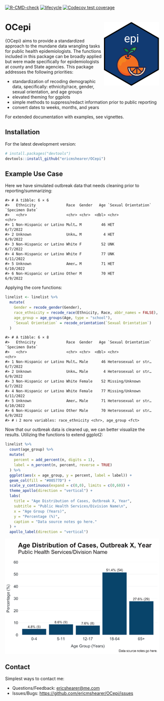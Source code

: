 
<!-- badges: start -->

[![R-CMD-check](https://github.com/ericmshearer/OCepi/actions/workflows/R-CMD-check.yaml/badge.svg)](https://github.com/ericmshearer/OCepi/actions/workflows/R-CMD-check.yaml)
[![lifecycle](https://img.shields.io/badge/lifecycle-experimental-brightgreen.svg)](https://lifecycle.r-lib.org/articles/stages.html#experimental)
[![Codecov test
coverage](https://codecov.io/gh/ericmshearer/OCepi/branch/main/graph/badge.svg)](https://app.codecov.io/gh/ericmshearer/OCepi?branch=main)

<!-- badges: end -->

# OCepi <img src="man/figures/hex_sticker.png" align="right" width="180"/>

{OCepi} aims to provide a standardized approach to the mundane data
wrangling tasks for public health epidemiologists. The functions
included in this package can be broadly applied but were made
specifically for epidemiologists at county and State agencies. This
package addresses the following priorities:

- standardization of recoding demographic data, specifically:
  ethnicity/race, gender, sexual orientation, and age groups
- elevated theming for ggplots
- simple methods to suppress/redact information prior to public
  reporting
- convert dates to weeks, months, and years

For extended documentation with examples, see vignettes.

## Installation

For the latest development version:

``` r
# install.packages("devtools")
devtools::install_github("ericmshearer/OCepi")
```

## Example Use Case

Here we have simulated outbreak data that needs cleaning prior to
reporting/summarizing:

    #> # A tibble: 6 × 6
    #>   Ethnicity              Race  Gender   Age `Sexual Orientation` `Specimen Date`
    #>   <chr>                  <chr> <chr>  <dbl> <chr>                <chr>          
    #> 1 Non-Hispanic or Latino Mult… M         46 HET                  6/7/2022       
    #> 2 Unknown                Unkn… M          4 HET                  6/9/2022       
    #> 3 Non-Hispanic or Latino White F         52 UNK                  6/7/2022       
    #> 4 Non-Hispanic or Latino White F         77 UNK                  6/11/2022      
    #> 5 Unknown                Amer… M         71 HET                  6/10/2022      
    #> 6 Non-Hispanic or Latino Other M         70 HET                  6/9/2022

Applying the core functions:

``` r
linelist <- linelist %>%
  mutate(
    Gender = recode_gender(Gender),
    race_ethnicity = recode_race(Ethnicity, Race, abbr_names = FALSE),
    age_group = age_groups(Age, type = "school"),
    `Sexual Orientation` = recode_orientation(`Sexual Orientation`)
  )
```

    #> # A tibble: 6 × 8
    #>   Ethnicity              Race  Gender   Age `Sexual Orientation` `Specimen Date`
    #>   <chr>                  <chr> <chr>  <dbl> <chr>                <chr>          
    #> 1 Non-Hispanic or Latino Mult… Male      46 Heterosexual or str… 6/7/2022       
    #> 2 Unknown                Unkn… Male       4 Heterosexual or str… 6/9/2022       
    #> 3 Non-Hispanic or Latino White Female    52 Missing/Unknown      6/7/2022       
    #> 4 Non-Hispanic or Latino White Female    77 Missing/Unknown      6/11/2022      
    #> 5 Unknown                Amer… Male      71 Heterosexual or str… 6/10/2022      
    #> 6 Non-Hispanic or Latino Other Male      70 Heterosexual or str… 6/9/2022       
    #> # ℹ 2 more variables: race_ethnicity <chr>, age_group <fct>

Now that our outbreak data is cleaned up, we can better visualize the
results. Utilizing the functions to extend ggplot2:

``` r
linelist %>%
  count(age_group) %>%
  mutate(
    percent = add_percent(n, digits = 1),
    label = n_percent(n, percent, reverse = TRUE)
  ) %>%
  ggplot(aes(x = age_group, y = percent, label = label)) +
  geom_col(fill = "#00577D") +
  scale_y_continuous(expand = c(0,0), limits = c(0,60)) +
  theme_apollo(direction = "vertical") +
  labs(
    title = "Age Distribution of Cases, Outbreak X, Year",
    subtitle = "Public Health Services/Division Name\n",
    x = "Age Group (Years)",
    y = "Percentage (%)",
    caption = "Data source notes go here."
  ) +
  apollo_label(direction = "vertical")
```

<img src="man/figures/README-plot-1.png" style="display: block; margin: auto;" />

## Contact

Simplest ways to contact me:

- Questions/Feedback: <ericshearer@me.com>
- Issues/Bugs: <https://github.com/ericmshearer/OCepi/issues>
